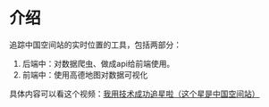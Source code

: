 # 介绍

追踪中国空间站的实时位置的工具，包括两部分：
1. 后端中：对数据爬虫、做成api给前端使用。
2. 前端中：使用高德地图对数据可视化

具体内容可以看这个视频：[我用技术成功追星啦（这个星是中国空间站）](https://www.bilibili.com/video/BV1DT4y1R79v?spm_id_from=444.41.0.0)